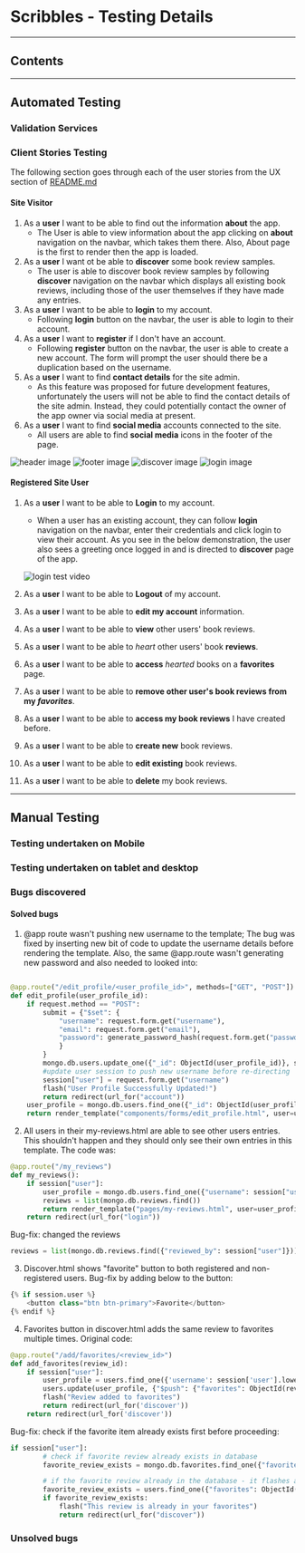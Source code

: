 # Scribbles - Testing Details #

---

## Contents ##

---

## Automated Testing ##

### Validation Services ###

### Client Stories Testing ###

The following section goes through each of the user stories from the UX section of [README.md](\scribbles\README.md)

#### **Site Visitor** ####

1. As a **user** I want to be able to find out the information **about** the app.
    - The User is able to view information about the app clicking on **about** navigation on the navbar, which takes them there. Also, About page is the first to render then the app is loaded.
2. As a **user** I want ot be able to **discover** some book review samples.
   - The user is able to discover book review samples by following **discover** navigation on the navbar which displays all existing book reviews, including those of the user themselves if they have made any entries.
3. As a **user** I want to be able to **login** to my account.
   - Following **login** button on the navbar, the user is able to login to their account.
4. As a **user** I want to **register** if I don't have an account.
   - Following **register** button on the navbar, the user is able to create a new account. The form will prompt the user should there be a duplication based on the username.
5. As a **user** I want to find **contact details** for the site admin.
    - As this feature was proposed for future development features, unfortunately the users will not be able to find the contact details of the site admin. Instead, they could potentially contact the owner of the app owner via social media at present.
6. As a **user** I want to find **social media** accounts connected to the site.
   - All users are able to find **social media** icons in the footer of the page.

![header image](/wireframes/testing-images/header.jpg)
![footer image](/wireframes/testing-images/footer.jpg)
![discover image](/wireframes/testing-images/discover.jpg)
![login image](/wireframes/testing-images/login.jpg)

#### **Registered Site User** ####

1. As a **user** I want to be able to **Login** to my account.
   - When a user has an existing account, they can follow **login** navigation on the navbar, enter their credentials and click login to view their account. As you see in the below demonstration, the user also sees a greeting once logged in and is directed to **discover** page of the app.
  
   ![login test video](/wireframes/testing-video/login.gif)

2. As a **user** I want to be able to  **Logout** of my account.
3. As a **user** I want to be able to **edit my account** information.
4. As a **user** I want to be able to **view** other users' book reviews.
5. As a **user** I want to be able to *heart* other users' book **reviews**.
6. As a **user** I want to be able to **access** *hearted* books on a **favorites** page.
7. As a **user** I want to be able to **remove other user's book reviews from my *favorites***.
8. As a **user** I want to be able to **access my book reviews** I have created before.
9.  As a **user** I want to be able to **create new** book reviews.
10. As a **user** I want to be able to **edit existing** book reviews.
11. As a **user** I want to be able to **delete** my book reviews.

---

## Manual Testing ##

### Testing undertaken on Mobile ###

### Testing undertaken on tablet and desktop ###

### Bugs discovered ###

#### Solved bugs ####

1. @app route wasn't pushing new username to the template; The bug was fixed by inserting new bit of code to update the username details before rendering the template.
Also, the same @app.route wasn't generating new password and also needed to looked into:

```python

@app.route("/edit_profile/<user_profile_id>", methods=["GET", "POST"])
def edit_profile(user_profile_id):
    if request.method == "POST":
        submit = {"$set": {
            "username": request.form.get("username"),
            "email": request.form.get("email"),
            "password": generate_password_hash(request.form.get("password"))
            }
        }
        mongo.db.users.update_one({"_id": ObjectId(user_profile_id)}, submit)
        #update user session to push new username before re-directing
        session["user"] = request.form.get("username")
        flash("User Profile Successfully Updated!")
        return redirect(url_for("account"))  
    user_profile = mongo.db.users.find_one({"_id": ObjectId(user_profile_id)})
    return render_template("components/forms/edit_profile.html", user=user_profile)
```

   2. All users in their my-reviews.html are able to see other users entries. This shouldn't happen and they should only see their own entries in this template. The code was:

```python
@app.route("/my_reviews")
def my_reviews():
    if session["user"]:
        user_profile = mongo.db.users.find_one({"username": session["user"]})
        reviews = list(mongo.db.reviews.find())
        return render_template("pages/my-reviews.html", user=user_profile, reviews=reviews)
    return redirect(url_for("login"))

```

Bug-fix: changed the reviews  

```python
reviews = list(mongo.db.reviews.find({"reviewed_by": session["user"]}))

```

3. Discover.html shows "favorite" button to both registered and non-registered users.
   Bug-fix by adding below to the button:

```python
{% if session.user %}
    <button class="btn btn-primary">Favorite</button>
{% endif %}

```

4. Favorites button in discover.html adds the same review to favorites multiple times.
   Original code:

```python
@app.route("/add/favorites/<review_id>")
def add_favorites(review_id):
    if session["user"]:
        user_profile = users.find_one({'username': session['user'].lower()})
        users.update(user_profile, {"$push": {"favorites": ObjectId(review_id)}})
        flash("Review added to favorites")
        return redirect(url_for('discover'))
    return redirect(url_for('discover'))
```

Bug-fix: check if the favorite item already exists first before proceeding:

```python
if session["user"]:
        # check if favorite review already exists in database
        favorite_review_exists = mongo.db.favorites.find_one({"favorite": review_id})

        # if the favorite review already in the database - it flashes a message
        favorite_review_exists = users.find_one({"favorites": ObjectId(review_id)})
        if favorite_review_exists:
            flash("This review is already in your favorites")
            return redirect(url_for("discover"))
```

### Unsolved bugs ###

